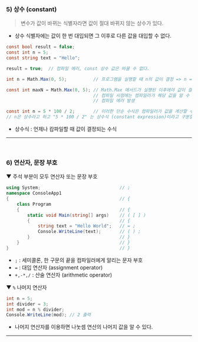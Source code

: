 ### 5) 상수 (constant)
> 변수가 값이 바뀌는 식별자라면 값이 절대 바뀌지 않는 상수가 있다.
- 상수 식별자에는 값이 한 번 대입되면 그 이후로 다른 값을 대입할 수 없다.

```csharp
const bool result = false;
const int n = 5;
const string text = "Hello";

result = true;  // 컴파일 에러, const 상수 값은 바꿀 수 없다.
```

```csharp
int n = Math.Max(0, 5);          // 프로그램을 실행할 때 n의 값이 결정 => n = 5

const int maxN = Math.Max(0, 5); // Math.Max 메서드가 실행된 이후에야 값이 결정되고,
                                 // 컴파일 시점에는 컴파일러가 해당 값을 알 수 없으므로
                                 // 컴파일 에러 발생

const int n = 5 * 100 / 2;       // 이러한 단순 수식은 컴파일러가 값을 계산할 수 있다.
// n은 상수라고 하고 "5 * 100 / 2" 는 상수식 (constant expression)이라고 구분할 수 있다.
```
- 상수식 : 언제나 캄파일할 때 값이 결정되는 수식

****
<br>

### 6) 연산자, 문장 부호
▼ 주석 부분이 모두 연산자 또는 문장 부호
```csharp
using System;                              // ;
namespace ConsoleApp1
{                                          // {
    class Program
    {                                      // {
        static void Main(string[] args)    // ( [ ] )
        {                                  // {
            string text = "Hello World";   // = ;
            Console.WriteLine(text);       // ( ) ;
        }                                  // }
    }                                      // }
}                                          // }
```
- `;` : 세미콜론, 한 구문의 끝을 컴파일러에게 알리는 문자 부호
- `=` : 대입 연산자 (assignment operator)
- `+,-*,/` : 산술 연산자 (arithmetic operator)

▼ `%` 나머지 연산자
```csharp
int n = 5;
int divider = 3;
int mod = n % divider;
Console.WriteLine(mod); // 2 출력
```
- 나머지 연산자를 이용하면 나눗셈 연산의 나머지 값을 알 수 있다.

****
<br>
